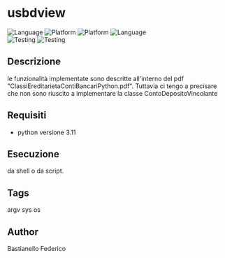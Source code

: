# usbdview
![Language](https://img.shields.io/badge/Spellcheck-Pass-green?style=flat) 
![Platform](https://img.shields.io/badge/OS%20platform%20supported-Windows-green?style=flat)
![Platform](https://img.shields.io/badge/OS%20platform%20-Windows-green?style=flat) 
![Language](https://img.shields.io/badge/Language-Python-yellowgreen?style=flat)  
![Testing](https://img.shields.io/badge/PEP8%20CheckOnline-Passing-green) 
![Testing](https://img.shields.io/badge/Test-Pass-red)

## Descrizione

le funzionalità implementate sono descritte all'interno del pdf "ClassiEreditarietaContiBancariPython.pdf". Tuttavia ci tengo a precisare che non sono riuscito a implementare la classe ContoDepositoVincolante

## Requisiti
- python versione 3.11

## Esecuzione
da shell o da script. 

## Tags
argv sys os

## Author
Bastianello Federico
